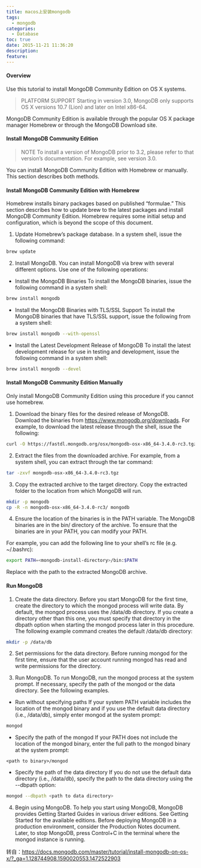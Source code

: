 ```yaml
---
title: macos上安装mongodb
tags:
  - mongodb
categories:
  - Database
toc: true
date: 2015-11-21 11:36:20
description: 
feature:
---
```


#### Overview

Use this tutorial to install MongoDB Community Edition on OS X systems.

>PLATFORM SUPPORT
Starting in version 3.0, MongoDB only supports OS X versions 10.7 (Lion) and later on Intel x86-64.

MongoDB Community Edition is available through the popular OS X package manager Homebrew or through the MongoDB Download site.

#### Install MongoDB Community Edition

>NOTE
To install a version of MongoDB prior to 3.2, please refer to that version’s documentation. For example, see version 3.0.

You can install MongoDB Community Edition with Homebrew or manually. This section describes both methods.
<!-- more -->

#### Install MongoDB Community Edition with Homebrew

Homebrew installs binary packages based on published “formulae.” This section describes how to update brew to the latest packages and install MongoDB Community Edition. Homebrew requires some initial setup and configuration, which is beyond the scope of this document.

1. Update Homebrew’s package database.
In a system shell, issue the following command:
``` bash
brew update
```
2. Install MongoDB.
You can install MongoDB via brew with several different options. Use one of the following operations:

* Install the MongoDB Binaries
To install the MongoDB binaries, issue the following command in a system shell:
``` bash
brew install mongodb
```
* Install the MongoDB Binaries with TLS/SSL Support
To install the MongoDB binaries that have TLS/SSL support, issue the following from a system shell:
``` bash
brew install mongodb --with-openssl
```
* Install the Latest Development Release of MongoDB
To install the latest development release for use in testing and development, issue the following command in a system shell:
``` bash
brew install mongodb --devel
```
#### Install MongoDB Community Edition Manually

Only install MongoDB Community Edition using this procedure if you cannot use homebrew.

1. Download the binary files for the desired release of MongoDB.
Download the binaries from https://www.mongodb.org/downloads.
For example, to download the latest release through the shell, issue the following:
``` bash
curl -O https://fastdl.mongodb.org/osx/mongodb-osx-x86_64-3.4.0-rc3.tgz
```
2. Extract the files from the downloaded archive.
For example, from a system shell, you can extract through the tar command:
``` bash
tar -zxvf mongodb-osx-x86_64-3.4.0-rc3.tgz
```
3. Copy the extracted archive to the target directory.
Copy the extracted folder to the location from which MongoDB will run.
``` bash
mkdir -p mongodb
cp -R -n mongodb-osx-x86_64-3.4.0-rc3/ mongodb
```
4. Ensure the location of the binaries is in the PATH variable.
The MongoDB binaries are in the bin/ directory of the archive. To ensure that the binaries are in your PATH, you can modify your PATH.

For example, you can add the following line to your shell’s rc file (e.g. ~/.bashrc):
``` bash
export PATH=<mongodb-install-directory>/bin:$PATH
```
Replace <mongodb-install-directory> with the path to the extracted MongoDB archive.

#### Run MongoDB

1. Create the data directory.
Before you start MongoDB for the first time, create the directory to which the mongod process will write data. By default, the mongod process uses the /data/db directory. If you create a directory other than this one, you must specify that directory in the dbpath option when starting the mongod process later in this procedure.
The following example command creates the default /data/db directory:
``` bash
mkdir -p /data/db
```
2. Set permissions for the data directory.
Before running mongod for the first time, ensure that the user account running mongod has read and write permissions for the directory.

3. Run MongoDB.
To run MongoDB, run the mongod process at the system prompt. If necessary, specify the path of the mongod or the data directory. See the following examples.
  - Run without specifying paths
  If your system PATH variable includes the location of the mongod binary and if you use the default data directory (i.e., /data/db), simply enter mongod at the system prompt:
  ``` bash
  mongod
  ```
  - Specify the path of the mongod
  If your PATH does not include the location of the mongod binary, enter the full path to the mongod binary at the system prompt:
  ```
  <path to binary>/mongod
  ```
  - Specify the path of the data directory
  If you do not use the default data directory (i.e., /data/db), specify the path to the data directory using the --dbpath option:
  ``` bash
  mongod --dbpath <path to data directory>
  ```

4. Begin using MongoDB.
To help you start using MongoDB, MongoDB provides Getting Started Guides in various driver editions. See Getting Started for the available editions.
Before deploying MongoDB in a production environment, consider the Production Notes document.
Later, to stop MongoDB, press Control+C in the terminal where the mongod instance is running.

转自：https://docs.mongodb.com/master/tutorial/install-mongodb-on-os-x/?_ga=1.128744908.1590020553.1472522903


